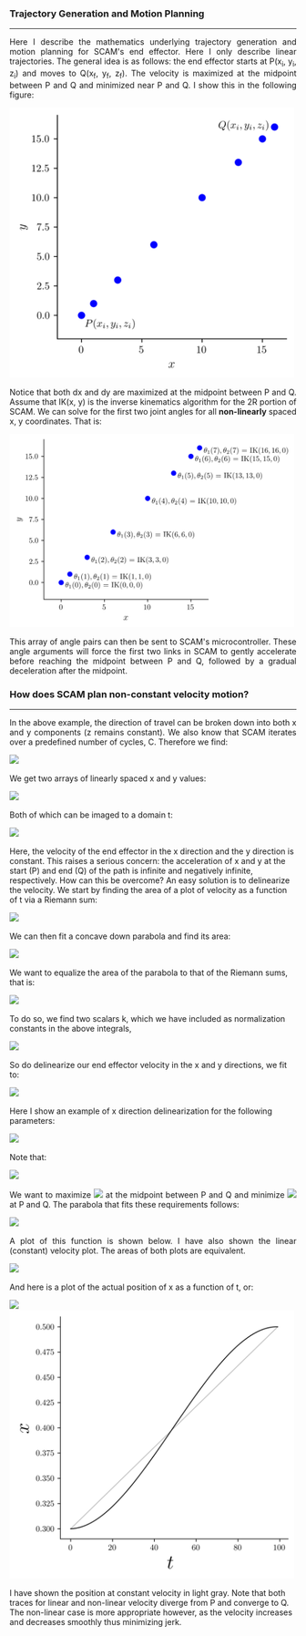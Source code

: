 ### Trajectory Generation and Motion Planning  
---  

<p align="justify">
Here I describe the mathematics underlying trajectory generation and  
motion planning for SCAM's end effector. Here I only describe linear  
trajectories. The general idea is as follows: the end effector starts  
  at P(x<sub>i</sub>, y<sub>i</sub>, z<sub>i</sub>) and moves to 
  Q(x<sub>f</sub>, y<sub>f</sub>, z<sub>f</sub>). The velocity is  
maximized at the midpoint between P and Q and minimized near P and Q.  
I show this in the following figure:  
</p>

<img src="https://github.com/dsw7/SCAM/blob/master/docs/scam_trajectory_generation_motion_planning/layout.png" width="500">

<p align="justify">
Notice that both dx and dy are maximized at the midpoint between  
P and Q. Assume that IK(x, y) is the inverse kinematics algorithm  
for the 2R portion of SCAM. We can solve for the first two joint angles  
  for all <b>non-linearly</b> spaced x, y coordinates. That is:  
</p>

<img src="https://github.com/dsw7/SCAM/blob/master/docs/scam_trajectory_generation_motion_planning/layout_with_IK.png" width="500">

<p align="justify">
This array of angle pairs can then be sent to SCAM's microcontroller.  
These angle arguments will force the first two links in SCAM to gently  
accelerate before reaching the midpoint between P and Q, followed by a  
gradual deceleration after the midpoint.
</p>

### How does SCAM plan non-constant velocity motion?
---  

<p align="justify">
In the above example, the direction of travel can be broken down into
  both x and y components (z remains constant). We also know that 
  SCAM iterates over a predefined number of cycles, C. Therefore we find:
</p>

<!---
\begin{align*}
\Delta &x=\frac{x_f - x_i}{C}\\
\Delta &y=\frac{y_f - y_i}{C}
\end{align}
--->
<img src="https://latex.codecogs.com/gif.latex?%5Cbegin%7Balign*%7D%20%5CDelta%20%26x%3D%5Cfrac%7Bx_f%20-%20x_i%7D%7BC%7D%5C%5C%20%5CDelta%20%26y%3D%5Cfrac%7By_f%20-%20y_i%7D%7BC%7D%20%5Cend%7Balign%7D">

We get two arrays of linearly spaced x and y values:

<!---
\begin{bmatrix}
x_i\\
x_i + \Delta x\\
x_i + 2\Delta x\\
x_i + 3\Delta x\\
x_i + 4\Delta x\\
\vdots \\
x_f
\end{bmatrix},
\begin{bmatrix}
y_i\\
y_i + \Delta y\\
y_i + 2\Delta y\\
y_i + 3\Delta y\\
y_i + 4\Delta y\\
\vdots \\
y_f
\end{bmatrix}
--->
<img src="https://latex.codecogs.com/gif.latex?%5Cbegin%7Bbmatrix%7D%20x_i%5C%5C%20x_i%20&plus;%20%5CDelta%20x%5C%5C%20x_i%20&plus;%202%5CDelta%20x%5C%5C%20x_i%20&plus;%203%5CDelta%20x%5C%5C%20x_i%20&plus;%204%5CDelta%20x%5C%5C%20%5Cvdots%20%5C%5C%20x_f%20%5Cend%7Bbmatrix%7D%2C%20%5Cbegin%7Bbmatrix%7D%20y_i%5C%5C%20y_i%20&plus;%20%5CDelta%20y%5C%5C%20y_i%20&plus;%202%5CDelta%20y%5C%5C%20y_i%20&plus;%203%5CDelta%20y%5C%5C%20y_i%20&plus;%204%5CDelta%20y%5C%5C%20%5Cvdots%20%5C%5C%20y_f%20%5Cend%7Bbmatrix%7D">

Both of which can be imaged to a domain t:

<img src="https://latex.codecogs.com/gif.latex?%5Cbegin%7Bbmatrix%7D%20t_1%5C%5C%20t_2%5C%5C%20t_3%5C%5C%20t_4%5C%5C%20t_5%5C%5C%20%5Cvdots%20%5C%5C%20t_n%20%5Cend%7Bbmatrix%7D%20%5Cmapsto%20%5Cbegin%7Bbmatrix%7D%20x_i%5C%5C%20x_i%20&plus;%20%5CDelta%20x%5C%5C%20x_i%20&plus;%202%5CDelta%20x%5C%5C%20x_i%20&plus;%203%5CDelta%20x%5C%5C%20x_i%20&plus;%204%5CDelta%20x%5C%5C%20%5Cvdots%20%5C%5C%20x_f%20%5Cend%7Bbmatrix%7D%2C%20%5Cbegin%7Bbmatrix%7D%20t_1%5C%5C%20t_2%5C%5C%20t_3%5C%5C%20t_4%5C%5C%20t_5%5C%5C%20%5Cvdots%20%5C%5C%20t_n%20%5Cend%7Bbmatrix%7D%20%5Cmapsto%20%5Cbegin%7Bbmatrix%7D%20y_i%5C%5C%20y_i%20&plus;%20%5CDelta%20y%5C%5C%20y_i%20&plus;%202%5CDelta%20y%5C%5C%20y_i%20&plus;%203%5CDelta%20y%5C%5C%20y_i%20&plus;%204%5CDelta%20y%5C%5C%20%5Cvdots%20%5C%5C%20y_f%20%5Cend%7Bbmatrix%7D">

<p align="justified">
Here, the velocity of the end effector in the x direction and the y direction
is constant. This raises a serious concern: the acceleration of x and y at the
start (P) and end (Q) of the path is infinite and negatively infinite, respectively.
How can this be overcome? An easy solution is to delinearize the velocity. We start
  by finding the area of a plot of velocity as a function of t via a Riemann sum:
</p>
<!---
\begin{align*} 
a_x &= \sum_{i=1}^C t_i\Delta x\\
a_y &= \sum_{i=1}^C t_i\Delta y
\end{align}
--->
<img src="https://latex.codecogs.com/gif.latex?%5Cbegin%7Balign*%7D%20a_x%20%26%3D%20%5Csum_%7Bi%3D1%7D%5EC%20t_i%5CDelta%20x%5C%5C%20a_y%20%26%3D%20%5Csum_%7Bi%3D1%7D%5EC%20t_i%5CDelta%20y%20%5Cend%7Balign%7D">

We can then fit a concave down parabola and find its area:  

<img src="https://latex.codecogs.com/gif.latex?%5Cbegin%7Balign*%7D%20f%28t%29%20%26%3D%20-%28t%20-%201%29%28t%20-%20C%29%5C%5C%20a_p%20%26%3D%20-%5Cint_1%5EC%28t%20-%201%29%28t%20-%20C%29dt%20%5Cend%7Balign%7D">

<p align="justified">
We want to equalize the area of the parabola to that of the
Riemann sums, that is: 
</p>

<!---
\begin{align*}
a_x &= -k_x\int_1^C(t - 1)(t - C)dt\\
a_y &= -k_y\int_1^C(t - 1)(t - C)dt
\end{align}
--->

<img src="https://latex.codecogs.com/gif.latex?%5Cbegin%7Balign*%7D%20a_x%20%26%3D%20-k_x%5Cint_1%5EC%28t%20-%201%29%28t%20-%20C%29dt%5C%5C%20a_y%20%26%3D%20-k_y%5Cint_1%5EC%28t%20-%201%29%28t%20-%20C%29dt%20%5Cend%7Balign%7D">

<p align="justified">
To do so, we find two scalars k, which we have included as normalization
constants in the above integrals,
</p>

<!---
\begin{align*}
k_x &= \frac{a_x}{a_p}\\
k_y &= \frac{a_y}{a_p}
\end{align}
--->

<img src="https://latex.codecogs.com/gif.latex?%5Cbegin%7Balign*%7D%20k_x%20%26%3D%20%5Cfrac%7Ba_x%7D%7Ba_p%7D%5C%5C%20k_y%20%26%3D%20%5Cfrac%7Ba_y%7D%7Ba_p%7D%20%5Cend%7Balign%7D">

<p align="justified">
So do delinearize our end effector velocity in the x and y directions, we fit to:
</p>

<!---
\begin{align*}
x'(t) &= -k_x(t - 1)(t - C)\\
y'(t) &= -k_y(t - 1)(t - C)
\end{align}
--->

<img src="https://latex.codecogs.com/gif.latex?%5Cbegin%7Balign*%7D%20x%27%28t%29%20%26%3D%20-k_x%28t%20-%201%29%28t%20-%20C%29%5C%5C%20y%27%28t%29%20%26%3D%20-k_y%28t%20-%201%29%28t%20-%20C%29%20%5Cend%7Balign%7D">

Here I show an example of x direction delinearization for the following parameters:

<img src="https://latex.codecogs.com/gif.latex?%5Cbegin%7Balign*%7D%20P%28x%2C%20y%29%20%26%3D%20%280.3%2C%200.3%2C%200.0%29%5C%5C%20Q%28x%2C%20y%29%20%26%3D%20%280.5%2C%200.5%2C%200.0%29%5C%5C%20C%20%26%3D%20100%20%5Cend%7Balign%7D">

Note that:

<img src="https://latex.codecogs.com/gif.latex?%5CDelta%20x%20%3D%20%5Cfrac%7B0.5%20-%200.3%7D%7B100%7D%20%3D%200.002">

<p align="justify">
We want to maximize <img src="https://latex.codecogs.com/gif.latex?%5CDelta%20x"> at the midpoint 
between P and Q and minimize <img src="https://latex.codecogs.com/gif.latex?%5CDelta%20x"> at P and Q.
The parabola that fits these requirements follows:
</p>

<img src="https://latex.codecogs.com/gif.latex?x%27%28t%29%3D-1.237%5Ctimes%2010%5E%7B-6%7D%28t%20-%201%29%28t%20-%20100%29">

<p align="justify">
A plot of this function is shown below. I have also shown the linear (constant) velocity plot. The areas of both plots are equivalent.
</p>

<img src="https://github.com/dsw7/SCAM/blob/master/SCAM_TRAJECTORY_GENERATION_MOTION_PLANNING/de_linearize_plot.png" width="500">

And here is a plot of the actual position of x as a function of t, or:

<img src="https://latex.codecogs.com/gif.latex?%5Cint%20x%27%28t%29dt%3Dx%28t%29%20&plus;%20c">

<img src="https://github.com/dsw7/SCAM/blob/master/docs/scam_trajectory_generation_motion_planning/integrated_delinearized.png" width="500">

<p align="justified">
I have shown the position at constant velocity in light gray. Note that both traces for linear and non-linear velocity
diverge from P and converge to Q. The non-linear case is more appropriate however, as the velocity increases and decreases smoothly thus minimizing jerk.
</p>
                                                                                                                               
